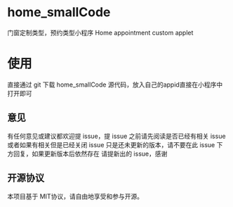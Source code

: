 # home_smallCode
门窗定制类型，预约类型小程序    Home appointment custom applet

# 使用
直接通过 git 下载 home_smallCode 源代码，放入自己的appid直接在小程序中打开即可


## 意见
有任何意见或建议都欢迎提 issue，提 issue 之前请先阅读是否已经有相关 issue 或者如果有相关但是已经关闭 issue 只是还未更新的版本，请不要在此 issue 下方回复，如果更新版本后依然存在 请提新出的 issue，感谢

## 开源协议
本项目基于 MIT协议，请自由地享受和参与开源。

